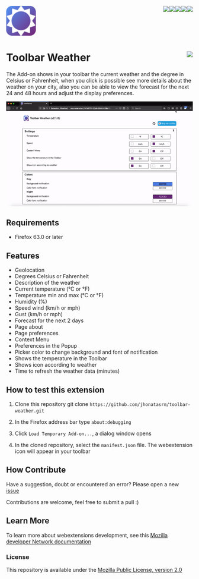 [<img align="right" src="https://img.shields.io/github/issues/jhonatasrm/toolbar-weather.svg">](https://github.com/jhonatasrm/toolbar-weather/issues)
[<img align="right" src="https://img.shields.io/github/license/jhonatasrm/toolbar-weather.svg">](https://github.com/jhonatasrm/toolbar-weather/blob/master/LICENSE)
[<img align="right" src="https://img.shields.io/github/forks/jhonatasrm/toolbar-weather.svg">]()
[<img align="right" src="https://img.shields.io/github/stars/jhonatasrm/toolbar-weather.svg">]()
[<img align="right" src="https://img.shields.io/github/release/jhonatasrm/toolbar-weather.svg">](https://github.com/jhonatasrm/toolbar-weather/releases)

![Toolbar Weather Icon](/src/res/icons/icon@2x.png)

# Toolbar Weather [<img align="right" src="https://addons.cdn.mozilla.net/static/img/addons-buttons/AMO-button_2.png">](https://addons.mozilla.org/en-US/firefox/addon/toolbar-weather/)

The Add-on shows in your toolbar the current weather and the degree in Celsius or Fahrenheit, when you click is possible see more details about the weather on your city, also you can be able to view the forecast for the next 24 and 48 hours and adjust the display preferences.

![Toolbar Weather Screenshot](toolbar-weather.gif)

## Requirements
* Firefox 63.0 or later

## Features
* Geolocation
* Degrees Celsius or Fahrenheit
* Description of the weather
* Current temperature (°C or °F)
* Temperature min and max (°C or °F)
* Humidity (%)
* Speed wind (km/h or mph)
* Gust (km/h or mph)
* Forecast for the next 2 days
* Page about
* Page preferences
* Context Menu
* Preferences in the Popup
* Picker color to change background and font of notification
* Shows the temperature in the Toolbar
* Shows icon according to weather
* Time to refresh the weather data (minutes)

## How to test this extension

1. Clone this repository git clone ```https://github.com/jhonatasrm/toolbar-weather.git```

2. In the Firefox address bar type ```about:debugging```

3. Click ```Load Temporary Add-on...```, a dialog window opens

4. In the cloned repository, select the ```manifest.json``` file. The webextension icon will appear in your toolbar

## How Contribute

Have a suggestion, doubt or encountered an error? Please open a new [issue](https://github.com/jhonatasrm/toolbar-weather/issues)

Contributions are welcome, feel free to submit a pull :)

## Learn More
To learn more about webextensions development, see this [Mozilla developer Network documentation](https://developer.mozilla.org/en-US/Add-ons/WebExtensions)

### License
This repository is available under the [Mozilla Public License, version 2.0](https://github.com/jhonatasrm/toolbar-weather/blob/master/LICENSE)
